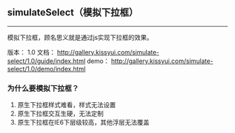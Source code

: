 ## simulateSelect（模拟下拉框）
---------------------------------------

模拟下拉框，顾名思义就是通过js实现下拉框的效果。

版本： 1.0
文档： http://gallery.kissyui.com/simulate-select/1.0/guide/index.html
demo： http://gallery.kissyui.com/simulate-select/1.0/demo/index.html

### 为什么要模拟下拉框？
1. 原生下拉框样式难看，样式无法设置
2. 原生下拉框交互生硬，无法定制
3. 原生下拉框在IE6下层级较高，其他浮层无法覆盖

